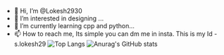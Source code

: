 - 👋 Hi, I’m @Lokesh2930
- 👀 I’m interested in  designing ...
- 🌱 I’m currently learning cpp and python...
- 📫 How to reach me, Its simple you can dm me in insta. This is my Id - s.lokesh29
![Top Langs](https://github-readme-stats.vercel.app/api/top-langs/?username=Lokesh2930&theme=tokyonight)
![Anurag's GitHub stats](https://github-readme-stats.vercel.app/api?username=Lokesh2930&show_icons=true&theme=radical)
<!---
Lokesh2930/Lokesh2930 is a ✨ special ✨ repository because its `README.md` (this file) appears on your GitHub profile.
You can click the Preview link to take a look at your changes.
--->
